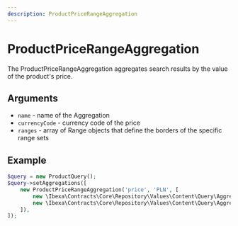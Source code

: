 ```yaml
---
description: ProductPriceRangeAggregation
---
```


# ProductPriceRangeAggregation

The ProductPriceRangeAggregation aggregates search results by the value of the product's price.

## Arguments

- `name` - name of the Aggregation
- `currencyCode` - currency code of the price
- `ranges` - array of Range objects that define the borders of the specific range sets

## Example

``` php
$query = new ProductQuery();
$query->setAggregations([
    new ProductPriceRangeAggregation('price', 'PLN', [
        new \Ibexa\Contracts\Core\Repository\Values\Content\Query\Aggregation\Range(0, 10000),
        new \Ibexa\Contracts\Core\Repository\Values\Content\Query\Aggregation\Range(10000, null),
    ]),
]);
```
